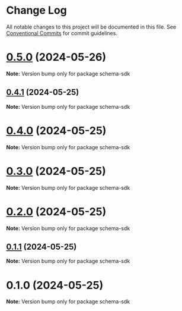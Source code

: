 # Change Log

All notable changes to this project will be documented in this file.
See [Conventional Commits](https://conventionalcommits.org) for commit guidelines.

# [0.5.0](https://github.com/cosmology-tech/schema-typescript/compare/schema-sdk@0.4.1...schema-sdk@0.5.0) (2024-05-26)

**Note:** Version bump only for package schema-sdk





## [0.4.1](https://github.com/cosmology-tech/schema-typescript/compare/schema-sdk@0.4.0...schema-sdk@0.4.1) (2024-05-25)

**Note:** Version bump only for package schema-sdk





# [0.4.0](https://github.com/cosmology-tech/schema-typescript/compare/schema-sdk@0.3.0...schema-sdk@0.4.0) (2024-05-25)

**Note:** Version bump only for package schema-sdk





# [0.3.0](https://github.com/cosmology-tech/schema-typescript/compare/schema-sdk@0.2.0...schema-sdk@0.3.0) (2024-05-25)

**Note:** Version bump only for package schema-sdk





# [0.2.0](https://github.com/cosmology-tech/schema-typescript/compare/schema-sdk@0.1.1...schema-sdk@0.2.0) (2024-05-25)

**Note:** Version bump only for package schema-sdk





## [0.1.1](https://github.com/cosmology-tech/schema-typescript/compare/schema-sdk@0.1.0...schema-sdk@0.1.1) (2024-05-25)

**Note:** Version bump only for package schema-sdk





# 0.1.0 (2024-05-25)

**Note:** Version bump only for package schema-sdk
